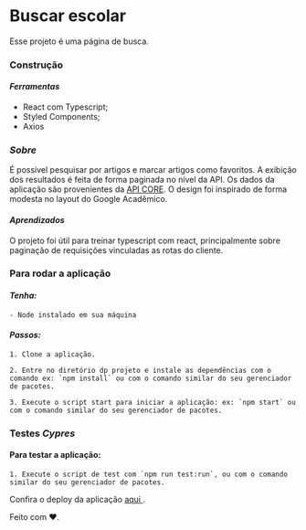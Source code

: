 # Buscar escolar

Esse projeto é uma página de busca.

### Construção

#### _Ferramentas_

- React com Typescript;
- Styled Components;
- Axios

### _Sobre_

É possível pesquisar por artigos e marcar artigos como favoritos. A exibição dos resultados é feita de forma paginada no nível da API. Os dados da aplicação são provenientes da [ API CORE](https://core.ac.uk/docs/#!/all/search). O design foi inspirado de forma modesta no layout do Google Acadêmico.

#### _Aprendizados_

O projeto foi útil para treinar typescript com react, principalmente sobre paginação de requisições vinculadas as rotas do cliente.

### Para rodar a aplicação

#### _Tenha:_

    - Node instalado em sua máquina

#### _Passos:_

    1. Clone a aplicação.

    2. Entre no diretório dp projeto e instale as dependências com o comando ex: `npm install` ou com o comando similar do seu gerenciador de pacotes.

    3. Execute o script start para iniciar a aplicação: ex: `npm start` ou com o comando similar do seu gerenciador de pacotes.

### Testes _Cypres_

#### Para testar a aplicação:

    1. Execute o script de test com `npm run test:run`, ou com o comando similar do seu gerenciador de pacotes.

Confira o deploy da aplicação [ aqui ](https://school-research.vercel.app/).

Feito com :heart:.
